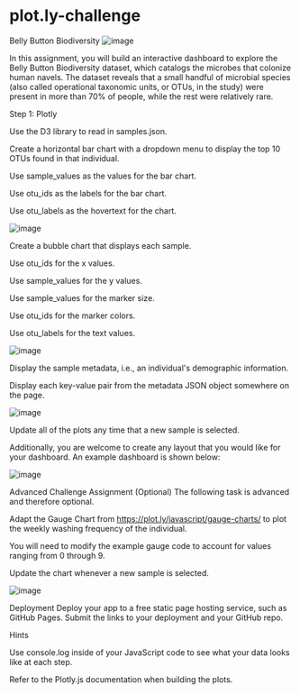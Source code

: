 # plot.ly-challenge




Belly Button Biodiversity
![image](https://user-images.githubusercontent.com/75258480/118373206-315ab380-b5e8-11eb-993e-4d13ec90627f.png)




In this assignment, you will build an interactive dashboard to explore the Belly Button Biodiversity dataset, which catalogs the microbes that colonize human navels.
The dataset reveals that a small handful of microbial species (also called operational taxonomic units, or OTUs, in the study) were present in more than 70% of people, while the rest were relatively rare.

Step 1: Plotly


Use the D3 library to read in samples.json.


Create a horizontal bar chart with a dropdown menu to display the top 10 OTUs found in that individual.




Use sample_values as the values for the bar chart.


Use otu_ids as the labels for the bar chart.


Use otu_labels as the hovertext for the chart.


![image](https://user-images.githubusercontent.com/75258480/118373217-3f103900-b5e8-11eb-8133-87cc760a5752.png)


Create a bubble chart that displays each sample.



Use otu_ids for the x values.


Use sample_values for the y values.


Use sample_values for the marker size.


Use otu_ids for the marker colors.


Use otu_labels for the text values.


![image](https://user-images.githubusercontent.com/75258480/118373220-49323780-b5e8-11eb-80de-10ae41ab2a25.png)



Display the sample metadata, i.e., an individual's demographic information.


Display each key-value pair from the metadata JSON object somewhere on the page.

![image](https://user-images.githubusercontent.com/75258480/118373230-52230900-b5e8-11eb-97cb-eb748934d292.png)



Update all of the plots any time that a new sample is selected.

Additionally, you are welcome to create any layout that you would like for your dashboard. An example dashboard is shown below:

![image](https://user-images.githubusercontent.com/75258480/118373243-5f3ff800-b5e8-11eb-8716-e13e673638df.png)


Advanced Challenge Assignment (Optional)
The following task is advanced and therefore optional.


Adapt the Gauge Chart from https://plot.ly/javascript/gauge-charts/ to plot the weekly washing frequency of the individual.


You will need to modify the example gauge code to account for values ranging from 0 through 9.


Update the chart whenever a new sample is selected.


![image](https://user-images.githubusercontent.com/75258480/118373260-767ee580-b5e8-11eb-9ac3-772feb5c5369.png)


Deployment
Deploy your app to a free static page hosting service, such as GitHub Pages. Submit the links to your deployment and your GitHub repo.

Hints


Use console.log inside of your JavaScript code to see what your data looks like at each step.


Refer to the Plotly.js documentation when building the plots.
